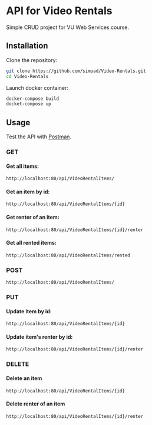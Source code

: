﻿# API for Video Rentals
Simple CRUD project for VU Web Services course.
## Installation
Clone the repository:
```bash
git clone https://github.com/simuad/Video-Rentals.git
cd Video-Rentals
```
Launch docker container:
```bash
docker-compose build
docket-compose up
```
## Usage
Test the API with [Postman](https://www.postman.com/).
### GET
#### Get all items:
```
http://localhost:80/api/VideoRentalItems/
```
#### Get an item by id:
```
http://localhost:80/api/VideoRentalItems/{id}
```
#### Get renter of an item:
```
http://localhost:80/api/VideoRentalItems/{id}/renter
```
#### Get all rented items:
```
http://localhost:80/api/VideoRentalItems/rented
```
### POST
```
http://localhost:80/api/VideoRentalItems/
```
### PUT
#### Update item by id:
```
http://localhost:80/api/VideoRentalItems/{id}
```
#### Update item's renter by id:
```
http://localhost:80/api/VideoRentalItems/{id}/renter
```
### DELETE
#### Delete an item
```
http://localhost:80/api/VideoRentalItems/{id}
```
#### Delete renter of an item
```
http://localhost:80/api/VideoRentalItems/{id}/renter
```